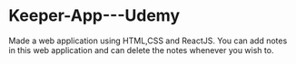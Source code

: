 # Keeper-App---Udemy
Made a web application using HTML,CSS and ReactJS. You can add notes in this web application and can delete the notes whenever you wish to.
